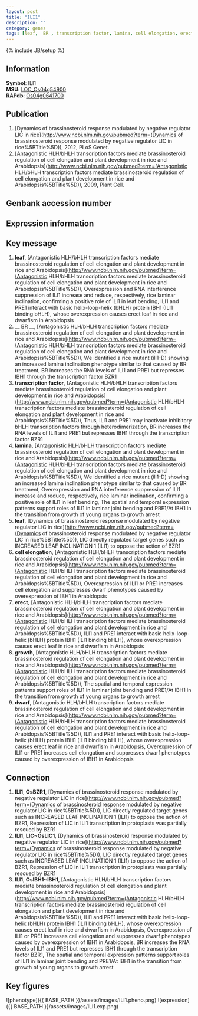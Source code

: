 ```yaml
---
layout: post
title: "ILI1"
description: ""
category: genes
tags: [leaf,  BR , transcription factor, lamina, cell elongation, erect, growth, dwarf, Gene]
---
```

{% include JB/setup %}

## Information
__Symbol__: ILI1  
__MSU__: [LOC_Os04g54900](http://rice.plantbiology.msu.edu/cgi-bin/ORF_infopage.cgi?orf=LOC_Os04g54900)  
__RAPdb__: [Os04g0641700](http://rapdb.dna.affrc.go.jp/viewer/gbrowse_details/irgsp1?name=Os04g0641700)  

## Publication
1. [Dynamics of brassinosteroid response modulated by negative regulator LIC in rice](http://www.ncbi.nlm.nih.gov/pubmed?term=(Dynamics of brassinosteroid response modulated by negative regulator LIC in rice%5BTitle%5D)), 2012, PLoS Genet.
2. [Antagonistic HLH/bHLH transcription factors mediate brassinosteroid regulation of cell elongation and plant development in rice and Arabidopsis](http://www.ncbi.nlm.nih.gov/pubmed?term=(Antagonistic HLH/bHLH transcription factors mediate brassinosteroid regulation of cell elongation and plant development in rice and Arabidopsis%5BTitle%5D)), 2009, Plant Cell.

## Genbank accession number

## Expression information

## Key message
1. __leaf__, [Antagonistic HLH/bHLH transcription factors mediate brassinosteroid regulation of cell elongation and plant development in rice and Arabidopsis](http://www.ncbi.nlm.nih.gov/pubmed?term=(Antagonistic HLH/bHLH transcription factors mediate brassinosteroid regulation of cell elongation and plant development in rice and Arabidopsis%5BTitle%5D)),  Overexpression and RNA interference suppression of ILI1 increase and reduce, respectively, rice laminar inclination, confirming a positive role of ILI1 in leaf bending, ILI1 and PRE1 interact with basic helix-loop-helix (bHLH) protein IBH1 (ILI1 binding bHLH), whose overexpression causes erect leaf in rice and dwarfism in Arabidopsis
2. __ BR __, [Antagonistic HLH/bHLH transcription factors mediate brassinosteroid regulation of cell elongation and plant development in rice and Arabidopsis](http://www.ncbi.nlm.nih.gov/pubmed?term=(Antagonistic HLH/bHLH transcription factors mediate brassinosteroid regulation of cell elongation and plant development in rice and Arabidopsis%5BTitle%5D)),  We identified a rice mutant (ili1-D) showing an increased lamina inclination phenotype similar to that caused by BR treatment, BR increases the RNA levels of ILI1 and PRE1 but represses IBH1 through the transcription factor BZR1
3. __transcription factor__, [Antagonistic HLH/bHLH transcription factors mediate brassinosteroid regulation of cell elongation and plant development in rice and Arabidopsis](http://www.ncbi.nlm.nih.gov/pubmed?term=(Antagonistic HLH/bHLH transcription factors mediate brassinosteroid regulation of cell elongation and plant development in rice and Arabidopsis%5BTitle%5D)),  Thus, ILI1 and PRE1 may inactivate inhibitory bHLH transcription factors through heterodimerization, BR increases the RNA levels of ILI1 and PRE1 but represses IBH1 through the transcription factor BZR1
4. __lamina__, [Antagonistic HLH/bHLH transcription factors mediate brassinosteroid regulation of cell elongation and plant development in rice and Arabidopsis](http://www.ncbi.nlm.nih.gov/pubmed?term=(Antagonistic HLH/bHLH transcription factors mediate brassinosteroid regulation of cell elongation and plant development in rice and Arabidopsis%5BTitle%5D)),  We identified a rice mutant (ili1-D) showing an increased lamina inclination phenotype similar to that caused by BR treatment, Overexpression and RNA interference suppression of ILI1 increase and reduce, respectively, rice laminar inclination, confirming a positive role of ILI1 in leaf bending, The spatial and temporal expression patterns support roles of ILI1 in laminar joint bending and PRE1/At IBH1 in the transition from growth of young organs to growth arrest
5. __leaf__, [Dynamics of brassinosteroid response modulated by negative regulator LIC in rice](http://www.ncbi.nlm.nih.gov/pubmed?term=(Dynamics of brassinosteroid response modulated by negative regulator LIC in rice%5BTitle%5D)),  LIC directly regulated target genes such as INCREASED LEAF INCLINATION 1 (ILI1) to oppose the action of BZR1
6. __cell elongation__, [Antagonistic HLH/bHLH transcription factors mediate brassinosteroid regulation of cell elongation and plant development in rice and Arabidopsis](http://www.ncbi.nlm.nih.gov/pubmed?term=(Antagonistic HLH/bHLH transcription factors mediate brassinosteroid regulation of cell elongation and plant development in rice and Arabidopsis%5BTitle%5D)),  Overexpression of ILI1 or PRE1 increases cell elongation and suppresses dwarf phenotypes caused by overexpression of IBH1 in Arabidopsis
7. __erect__, [Antagonistic HLH/bHLH transcription factors mediate brassinosteroid regulation of cell elongation and plant development in rice and Arabidopsis](http://www.ncbi.nlm.nih.gov/pubmed?term=(Antagonistic HLH/bHLH transcription factors mediate brassinosteroid regulation of cell elongation and plant development in rice and Arabidopsis%5BTitle%5D)),  ILI1 and PRE1 interact with basic helix-loop-helix (bHLH) protein IBH1 (ILI1 binding bHLH), whose overexpression causes erect leaf in rice and dwarfism in Arabidopsis
8. __growth__, [Antagonistic HLH/bHLH transcription factors mediate brassinosteroid regulation of cell elongation and plant development in rice and Arabidopsis](http://www.ncbi.nlm.nih.gov/pubmed?term=(Antagonistic HLH/bHLH transcription factors mediate brassinosteroid regulation of cell elongation and plant development in rice and Arabidopsis%5BTitle%5D)),  The spatial and temporal expression patterns support roles of ILI1 in laminar joint bending and PRE1/At IBH1 in the transition from growth of young organs to growth arrest
9. __dwarf__, [Antagonistic HLH/bHLH transcription factors mediate brassinosteroid regulation of cell elongation and plant development in rice and Arabidopsis](http://www.ncbi.nlm.nih.gov/pubmed?term=(Antagonistic HLH/bHLH transcription factors mediate brassinosteroid regulation of cell elongation and plant development in rice and Arabidopsis%5BTitle%5D)),  ILI1 and PRE1 interact with basic helix-loop-helix (bHLH) protein IBH1 (ILI1 binding bHLH), whose overexpression causes erect leaf in rice and dwarfism in Arabidopsis, Overexpression of ILI1 or PRE1 increases cell elongation and suppresses dwarf phenotypes caused by overexpression of IBH1 in Arabidopsis

## Connection
1. __ILI1__, __OsBZR1__, [Dynamics of brassinosteroid response modulated by negative regulator LIC in rice](http://www.ncbi.nlm.nih.gov/pubmed?term=(Dynamics of brassinosteroid response modulated by negative regulator LIC in rice%5BTitle%5D)),  LIC directly regulated target genes such as INCREASED LEAF INCLINATION 1 (ILI1) to oppose the action of BZR1, Repression of LIC in ILI1 transcription in protoplasts was partially rescued by BZR1
2. __ILI1__, __LIC~OsLIC1__, [Dynamics of brassinosteroid response modulated by negative regulator LIC in rice](http://www.ncbi.nlm.nih.gov/pubmed?term=(Dynamics of brassinosteroid response modulated by negative regulator LIC in rice%5BTitle%5D)),  LIC directly regulated target genes such as INCREASED LEAF INCLINATION 1 (ILI1) to oppose the action of BZR1, Repression of LIC in ILI1 transcription in protoplasts was partially rescued by BZR1
3. __ILI1__, __OsIBH1~IBH1__, [Antagonistic HLH/bHLH transcription factors mediate brassinosteroid regulation of cell elongation and plant development in rice and Arabidopsis](http://www.ncbi.nlm.nih.gov/pubmed?term=(Antagonistic HLH/bHLH transcription factors mediate brassinosteroid regulation of cell elongation and plant development in rice and Arabidopsis%5BTitle%5D)),  ILI1 and PRE1 interact with basic helix-loop-helix (bHLH) protein IBH1 (ILI1 binding bHLH), whose overexpression causes erect leaf in rice and dwarfism in Arabidopsis, Overexpression of ILI1 or PRE1 increases cell elongation and suppresses dwarf phenotypes caused by overexpression of IBH1 in Arabidopsis, BR increases the RNA levels of ILI1 and PRE1 but represses IBH1 through the transcription factor BZR1, The spatial and temporal expression patterns support roles of ILI1 in laminar joint bending and PRE1/At IBH1 in the transition from growth of young organs to growth arrest

## Key figures
![phenotype]({{ BASE_PATH }}/assets/images/ILI1.pheno.png)
![expression]({{ BASE_PATH }}/assets/images/ILI1.exp.png)


